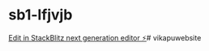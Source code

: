 # sb1-lfjvjb

[Edit in StackBlitz next generation editor ⚡️](https://stackblitz.com/~/github.com/abraowi/sb1-lfjvjb)#   v i k a p u w e b s i t e  
 